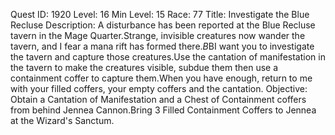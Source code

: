 Quest ID: 1920
Level: 16
Min Level: 15
Race: 77
Title: Investigate the Blue Recluse
Description: A disturbance has been reported at the Blue Recluse tavern in the Mage Quarter.Strange, invisible creatures now wander the tavern, and I fear a mana rift has formed there.$B$BI want you to investigate the tavern and capture those creatures.Use the cantation of manifestation in the tavern to make the creatures visible, subdue them then use a containment coffer to capture them.When you have enough, return to me with your filled coffers, your empty coffers and the cantation.
Objective: Obtain a Cantation of Manifestation and a Chest of Containment coffers from behind Jennea Cannon.Bring 3 Filled Containment Coffers to Jennea at the Wizard's Sanctum.
